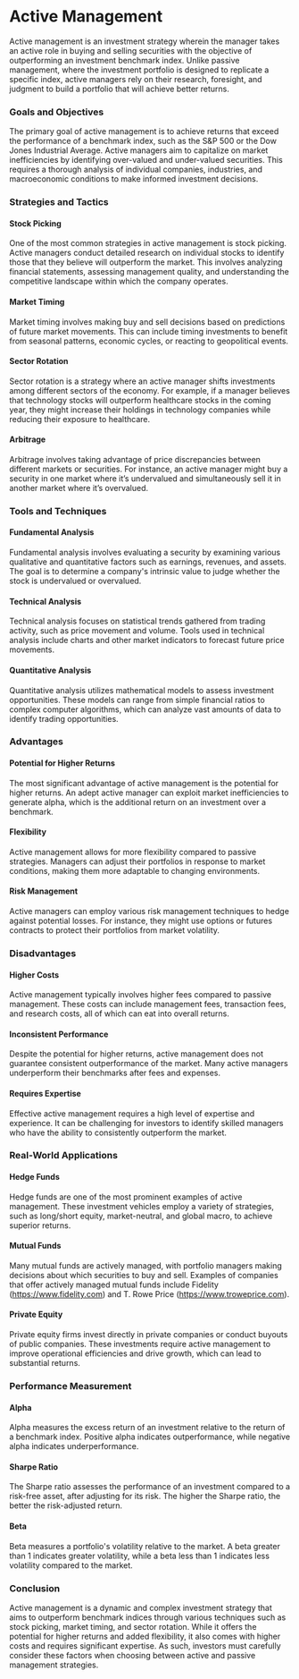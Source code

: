 # Active Management

Active management is an investment strategy wherein the manager takes an active role in buying and selling securities with the objective of outperforming an investment benchmark index. Unlike passive management, where the investment portfolio is designed to replicate a specific index, active managers rely on their research, foresight, and judgment to build a portfolio that will achieve better returns.

### Goals and Objectives
The primary goal of active management is to achieve returns that exceed the performance of a benchmark index, such as the S&P 500 or the Dow Jones Industrial Average. Active managers aim to capitalize on market inefficiencies by identifying over-valued and under-valued securities. This requires a thorough analysis of individual companies, industries, and macroeconomic conditions to make informed investment decisions.

### Strategies and Tactics

#### Stock Picking
One of the most common strategies in active management is stock picking. Active managers conduct detailed research on individual stocks to identify those that they believe will outperform the market. This involves analyzing financial statements, assessing management quality, and understanding the competitive landscape within which the company operates.

#### Market Timing
Market timing involves making buy and sell decisions based on predictions of future market movements. This can include timing investments to benefit from seasonal patterns, economic cycles, or reacting to geopolitical events.

#### Sector Rotation
Sector rotation is a strategy where an active manager shifts investments among different sectors of the economy. For example, if a manager believes that technology stocks will outperform healthcare stocks in the coming year, they might increase their holdings in technology companies while reducing their exposure to healthcare.

#### Arbitrage
Arbitrage involves taking advantage of price discrepancies between different markets or securities. For instance, an active manager might buy a security in one market where it’s undervalued and simultaneously sell it in another market where it’s overvalued.

### Tools and Techniques

#### Fundamental Analysis
Fundamental analysis involves evaluating a security by examining various qualitative and quantitative factors such as earnings, revenues, and assets. The goal is to determine a company's intrinsic value to judge whether the stock is undervalued or overvalued.

#### Technical Analysis
Technical analysis focuses on statistical trends gathered from trading activity, such as price movement and volume. Tools used in technical analysis include charts and other market indicators to forecast future price movements.

#### Quantitative Analysis
Quantitative analysis utilizes mathematical models to assess investment opportunities. These models can range from simple financial ratios to complex computer algorithms, which can analyze vast amounts of data to identify trading opportunities.

### Advantages

#### Potential for Higher Returns
The most significant advantage of active management is the potential for higher returns. An adept active manager can exploit market inefficiencies to generate alpha, which is the additional return on an investment over a benchmark.

#### Flexibility
Active management allows for more flexibility compared to passive strategies. Managers can adjust their portfolios in response to market conditions, making them more adaptable to changing environments.

#### Risk Management
Active managers can employ various risk management techniques to hedge against potential losses. For instance, they might use options or futures contracts to protect their portfolios from market volatility.

### Disadvantages

#### Higher Costs
Active management typically involves higher fees compared to passive management. These costs can include management fees, transaction fees, and research costs, all of which can eat into overall returns.

#### Inconsistent Performance
Despite the potential for higher returns, active management does not guarantee consistent outperformance of the market. Many active managers underperform their benchmarks after fees and expenses.

#### Requires Expertise
Effective active management requires a high level of expertise and experience. It can be challenging for investors to identify skilled managers who have the ability to consistently outperform the market.

### Real-World Applications

#### Hedge Funds
Hedge funds are one of the most prominent examples of active management. These investment vehicles employ a variety of strategies, such as long/short equity, market-neutral, and global macro, to achieve superior returns.

#### Mutual Funds
Many mutual funds are actively managed, with portfolio managers making decisions about which securities to buy and sell. Examples of companies that offer actively managed mutual funds include Fidelity (https://www.fidelity.com) and T. Rowe Price (https://www.troweprice.com).

#### Private Equity
Private equity firms invest directly in private companies or conduct buyouts of public companies. These investments require active management to improve operational efficiencies and drive growth, which can lead to substantial returns.

### Performance Measurement

#### Alpha
Alpha measures the excess return of an investment relative to the return of a benchmark index. Positive alpha indicates outperformance, while negative alpha indicates underperformance.

#### Sharpe Ratio
The Sharpe ratio assesses the performance of an investment compared to a risk-free asset, after adjusting for its risk. The higher the Sharpe ratio, the better the risk-adjusted return.

#### Beta
Beta measures a portfolio's volatility relative to the market. A beta greater than 1 indicates greater volatility, while a beta less than 1 indicates less volatility compared to the market.

### Conclusion
Active management is a dynamic and complex investment strategy that aims to outperform benchmark indices through various techniques such as stock picking, market timing, and sector rotation. While it offers the potential for higher returns and added flexibility, it also comes with higher costs and requires significant expertise. As such, investors must carefully consider these factors when choosing between active and passive management strategies.